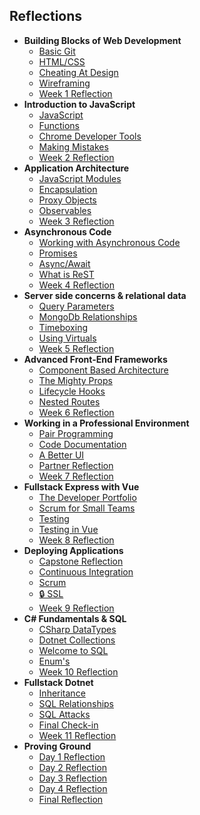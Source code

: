 ## Reflections

+ **Building Blocks of Web Development**
  - [Basic Git](reflections/week01/01.md)
  - [HTML/CSS](reflections/week01/02.md)
  - [Cheating At Design](reflections/week01/03.md)
  - [Wireframing](reflections/week01/04.md)
  - [Week 1 Reflection](reflections/week01/05.md)
+ **Introduction to JavaScript**
  - [JavaScript](reflections/week02/01.md)
  - [Functions](reflections/week02/02.md)
  - [Chrome Developer Tools](reflections/week02/03.md)
  - [Making Mistakes](reflections/week02/04.md)
  - [Week 2 Reflection](reflections/week02/05.md)
+ **Application Architecture**
  - [JavaScript Modules](reflections/week03/01.md)
  - [Encapsulation](reflections/week03/02.md)
  - [Proxy Objects](reflections/week03/03.md)
  - [Observables](reflections/week03/04.md)
  - [Week 3 Reflection](reflections/week03/05.md)
+ **Asynchronous Code**
  - [Working with Asynchronous Code](reflections/week04/01.md)
  - [Promises](reflections/week04/02.md)
  - [Async/Await](reflections/week04/03.md)
  - [What is ReST](reflections/week04/04.md)
  - [Week 4 Reflection](reflections/week04/05.md)
+ **Server side concerns & relational data**
  - [Query Parameters](reflections/week05/01.md)
  - [MongoDb Relationships](reflections/week05/02.md)
  - [Timeboxing](reflections/week05/03.md)
  - [Using Virtuals](reflections/week05/04.md)
  - [Week 5 Reflection](reflections/week05/05.md)
+ **Advanced Front-End Frameworks**
  - [Component Based Architecture](reflections/week06/01.md)
  - [The Mighty Props](reflections/week06/02.md)
  - [Lifecycle Hooks](reflections/week06/03.md)
  - [Nested Routes](reflections/week06/04.md)
  - [Week 6 Reflection](reflections/week06/05.md)
+ **Working in a Professional Environment**
  - [Pair Programming](reflections/week07/01.md)
  - [Code Documentation](reflections/week07/02.md)
  - [A Better UI](reflections/week07/03.md)
  - [Partner Reflection](reflections/week07/04.md)
  - [Week 7 Reflection](reflections/week07/05.md)
+ **Fullstack Express with Vue**
  - [The Developer Portfolio](reflections/week08/01.md)
  - [Scrum for Small Teams](reflections/week08/02.md)
  - [Testing](reflections/week08/03.md)
  - [Testing in Vue](reflections/week08/04.md)
  - [Week 8 Reflection](reflections/week08/05.md)
+ **Deploying Applications**
  - [Capstone Reflection](reflections/week09/01.md)
  - [Continuous Integration](reflections/week09/02.md)
  - [Scrum](reflections/week09/03.md)
  - [🔒 SSL](reflections/week09/04.md)
  - [Week 9 Reflection](reflections/week09/05.md)
+ **C# Fundamentals & SQL**
  - [CSharp DataTypes](reflections/week10/01.md)
  - [Dotnet Collections](reflections/week10/02.md)
  - [Welcome to SQL](reflections/week10/03.md)
  - [Enum's](reflections/week10/04.md)
  - [Week 10 Reflection](reflections/week10/05.md)
+ **Fullstack Dotnet**
  - [Inheritance](reflections/week11/01.md)
  - [SQL Relationships](reflections/week11/02.md)
  - [SQL Attacks](reflections/week11/03.md)
  - [Final Check-in](reflections/week11/04.md)
  - [Week 11 Reflection](reflections/week11/05.md)
+ **Proving Ground**
  - [Day 1 Reflection](reflections/week12/01.md)
  - [Day 2 Reflection](reflections/week12/02.md)
  - [Day 3 Reflection](reflections/week12/03.md)
  - [Day 4 Reflection](reflections/week12/04.md)
  - [Final Reflection](reflections/week12/05.md)
